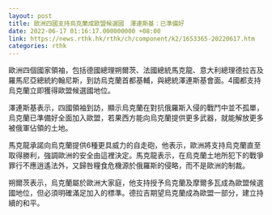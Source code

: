 ```yaml
---
layout: post
title: 歐洲四國支持烏克蘭成歐盟候選國　澤連斯基：已準備好
date: 2022-06-17 01:16:17.000000000 +08:00
link: https://news.rthk.hk/rthk/ch/component/k2/1653365-20220617.htm
categories: rthk
---
```


歐洲四個國家領袖，包括德國總理朔爾茨、法國總統馬克龍、意大利總理德拉吉及羅馬尼亞總統約翰尼斯，到訪烏克蘭首都基輔，與總統澤連斯基會面。4國都支持烏克蘭立即獲得歐盟候選國地位。

澤連斯基表示，四國領袖到訪，顯示烏克蘭在對抗俄羅斯入侵的戰鬥中並不孤單，烏克蘭已準備好全面加入歐盟，若果西方能向烏克蘭提供更多武器，就能解放更多被俄軍佔領的土地。

馬克龍承諾向烏克蘭提供6種更具威力的自走砲，他表示，歐洲將支持烏克蘭直至取得勝利，強調歐洲的安全由這裡決定。馬克龍表示，在烏克蘭土地所犯下的戰爭罪行不應逍遙法外，又歸咎糧食危機源於俄羅斯的侵略，而不是歐洲的制裁。

朔爾茨表示，烏克蘭屬於歐洲大家庭，他支持授予烏克蘭及摩爾多瓦成為歐盟候選國地位，但必須明確滿足加入的標準。德拉吉期望烏克蘭成為歐盟一部分，建立持續的和平。

